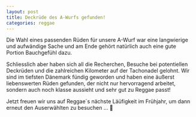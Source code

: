 ```yaml
---
layout: post
title: Deckrüde des A-Wurfs gefunden!
categories: reggae
---
```


Die Wahl eines passenden Rüden für unsere A-Wurf war eine langwierige und aufwändige Sache 
und am Ende gehört natürlich auch eine gute Portion Bauchgefühl dazu.

Schliesslich aber haben sich all die Recherchen, Besuche bei potentiellen Deckrüden und die zahlreichen Kilometer auf der Tachonadel gelohnt.
Wir sind im tiefsten Dänemark fündig geworden und haben eine äußerst liebenswerten Rüden gefunden, der nicht nur hervorragend arbeitet, 
sondern auch noch klasse aussieht und sehr gut zu Reggae passt!

Jetzt freuen wir uns auf Reggae´s nächste Läüfigkeit im Frühjahr, um dann erneut den Auserwählten zu besuchen ... 🤗

